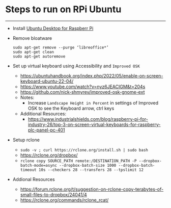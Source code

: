 # Steps to run on RPi Ubuntu
---

- Install [Ubuntu Desktop for Raspberr Pi](https://ubuntu.com/download/raspberry-pi)
- Remove bloatware 
  ```
  sudo apt-get remove --purge ‘libreoffice*’
  sudo apt-get clean
  sudo apt-get autoremove
  ```

- Set up virtual keyboard using Accessibility and `Improved OSK`
  - https://ubuntuhandbook.org/index.php/2022/05/enable-on-screen-keyboard-ubuntu-22-04/
  - https://www.youtube.com/watch?v=nyz6JEACIGM&t=204s
  - https://github.com/nick-shmyrev/improved-osk-gnome-ext
  - Notes:
    - Increase `Landscape Height in Percent` in settings of Improved OSK to see the Keyboard arrow, ctrl keys
  - Additional Resources:    
    - https://www.industrialshields.com/blog/raspberry-pi-for-industry-26/top-3-on-screen-virtual-keyboards-for-raspberry-plc-panel-pc-401

 - Setup rclone
    - `sudo -v ; curl https://rclone.org/install.sh | sudo bash`
    - https://rclone.org/dropbox/
    - `rclone copy SOURCE_PATH remote:/DESTINATION_PATH -P --dropbox-batch-mode=async --dropbox-batch-size 1000 --dropbox-batch-timeout 10s --checkers 28 --transfers 28 --tpslimit 12`
- Addional Resources
    - https://forum.rclone.org/t/suggestion-on-rclone-copy-terabytes-of-small-files-to-dropbox/24041/4
    - https://rclone.org/commands/rclone_rcat/

